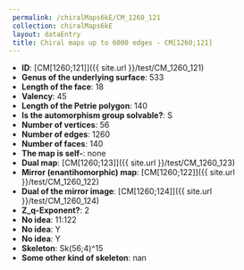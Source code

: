 ```yaml
--- 
 permalink: /chiralMaps6kE/CM_1260_121 
 collection: chiralMaps6kE
 layout: dataEntry
 title: Chiral maps up to 6000 edges - CM[1260;121]
---
```


- **ID**: [CM[1260;121]]({{ site.url }}/test/CM_1260_121)
- **Genus of the underlying surface**: 533
- **Length of the face**: 18
- **Valency**: 45
- **Length of the Petrie polygon**: 140
- **Is the automorphism group solvable?**: S
- **Number of vertices**: 56
- **Number of edges**: 1260
- **Number of faces**: 140
- **The map is self-**: none
- **Dual map**: [CM[1260;123]]({{ site.url }}/test/CM_1260_123)
- **Mirror (enantihomorphic) map**: [CM[1260;122]]({{ site.url }}/test/CM_1260_122)
- **Dual of the mirror image**: [CM[1260;124]]({{ site.url }}/test/CM_1260_124)
- **Z_q-Exponent?**: 2
- **No idea**:  11:122
- **No idea**: Y
- **No idea**: Y
- **Skeleton**: Sk(56;4)^15
- **Some other kind of skeleton**: nan
